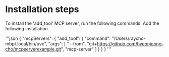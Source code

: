 # Installation steps

To install the 'add_tool' MCP server, run the following commands:
Add the following installation 

'''json
{
  "mcpServers": {
    "add_tool": {
      "command": "/Users/raycho-mbp/.local/bin/uvx",
      "args": [
        "--from",
        "git+https://github.com/hyeonjoong-cho/mcpserverexample.git",
        "mcp-server"
      ]
    }
  }
}
'''
